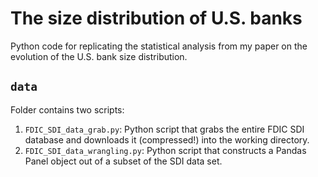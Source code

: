 # The size distribution of U.S. banks

Python code for replicating the statistical analysis from my paper on the evolution of the U.S. bank size distribution.

## `data`

Folder contains two scripts:

1. `FDIC_SDI_data_grab.py`: Python script that grabs the entire FDIC SDI database and downloads it (compressed!) into the working directory.
2. `FDIC_SDI_data_wrangling.py`: Python script that constructs a Pandas Panel object out of a subset of the SDI data set. 

 